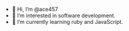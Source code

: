 - 👋 Hi, I’m @ace457
- 👀 I’m interested in software development.
- 🌱 I’m currently learning ruby and JavaScript.

<!---
ace457/ace457 is a ✨ special ✨ repository because its `README.md` (this file) appears on your GitHub profile.
You can click the Preview link to take a look at your changes.
--->
